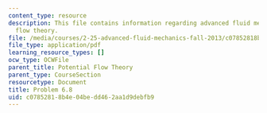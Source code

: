 ```yaml
---
content_type: resource
description: This file contains information regarding advanced fluid mechanics, potential
  flow theory.
file: /media/courses/2-25-advanced-fluid-mechanics-fall-2013/c07852818b4e04bedd462aa1d9debfb9_MIT2_25F13_Problem6.8.pdf
file_type: application/pdf
learning_resource_types: []
ocw_type: OCWFile
parent_title: Potential Flow Theory
parent_type: CourseSection
resourcetype: Document
title: Problem 6.8
uid: c0785281-8b4e-04be-dd46-2aa1d9debfb9
---
```

